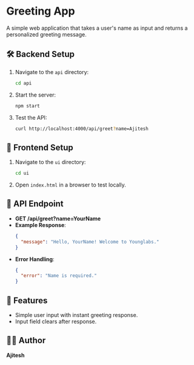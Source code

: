 # Greeting App

A simple web application that takes a user's name as input and returns a personalized greeting message. 

## 🛠️ Backend Setup
1. Navigate to the `api` directory:
   ```sh
   cd api
   ```
3. Start the server:
   ```sh
   npm start
   ```
4. Test the API:
   ```sh
   curl http://localhost:4000/api/greet?name=Ajitesh
   ```


## 🎨 Frontend Setup
1. Navigate to the `ui` directory:
   ```sh
   cd ui
   ```
2. Open `index.html` in a browser to test locally.

## 📜 API Endpoint
- **GET /api/greet?name=YourName**
- **Example Response**:
  ```json
  {
    "message": "Hello, YourName! Welcome to Younglabs."
  }
  ```
- **Error Handling**:
  ```json
  {
    "error": "Name is required."
  }
  ```

## 🎯 Features
- Simple user input with instant greeting response.
- Input field clears after response.

## 👨‍💻 Author
**Ajitesh**

